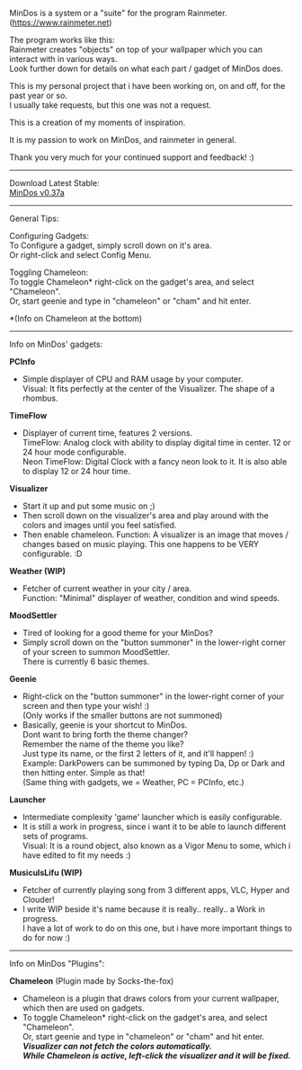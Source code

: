 MinDos is a system or a "suite" for the program Rainmeter. (https://www.rainmeter.net)

The program works like this:  
Rainmeter creates "objects" on top of your wallpaper which you can interact with in various ways.  
Look further down for details on what each part / gadget of MinDos does.

This is my personal project that i have been working on, on and off, for the past year or so.  
I usually take requests, but this one was not a request. 

This is a creation of my moments of inspiration.

It is my passion to work on MinDos, and rainmeter in general.

Thank you very much for your continued support and feedback! :)

***

Download Latest Stable:  
[MinDos v0.37a](http://www.mediafire.com/file/evnt86s9p0b2arg/MinDos_v0.37ba.rmskin)

***

General Tips:  

Configuring Gadgets:  
To Configure a gadget, simply scroll down on it's area.  
Or right-click and select Config Menu.

Toggling Chameleon:  
To toggle Chameleon* right-click on the gadget's area, and select "Chameleon".  
Or, start geenie and type in "chameleon" or "cham" and hit enter.

*(Info on Chameleon at the bottom)


***

Info on MinDos' gadgets: 
  
**PCInfo**
- Simple displayer of CPU and RAM usage by your computer.  
Visual: It fits perfectly at the center of the Visualizer. The shape of a rhombus.

		
**TimeFlow**
- Displayer of current time, features 2 versions.  
  TimeFlow: Analog clock with ability to display digital time in center. 12 or 24 hour mode configurable.  
  Neon TimeFlow: Digital Clock with a fancy neon look to it. It is also able to display 12 or 24 hour time.


**Visualizer**
- Start it up and put some music on ;)  
- Then scroll down on the visualizer's area and play around with the colors and images until you feel satisfied. 
- Then enable chameleon. 
Function: A visualizer is an image that moves / changes based on music playing. 
          This one happens to be VERY configurable. :D


**Weather (WIP)**
- Fetcher of current weather in your city / area.  
Function: "Minimal" displayer of weather, condition and wind speeds.


**MoodSettler**
- Tired of looking for a good theme for your MinDos?  
- Simply scroll down on the "button summoner" in the lower-right corner of your screen to summon MoodSettler.  
  There is currently 6 basic themes.

  
**Geenie**
- Right-click on the "button summoner" in the lower-right corner of your screen and then type your wish! :)  
  (Only works if the smaller buttons are not summoned)  
- Basically, geenie is your shortcut to MinDos.  
  Dont want to bring forth the theme changer?   
  Remember the name of the theme you like?  
  Just type its name, or the first 2 letters of it, and it'll happen! :)  
  Example: DarkPowers can be summoned by typing Da, Dp or Dark and then hitting enter. Simple as that!  
  (Same thing with gadgets, we = Weather, PC = PCInfo, etc.)  

  
**Launcher**
- Intermediate complexity 'game' launcher which is easily configurable.  
- It is still a work in progress, since i want it to be able to launch different sets of programs.  
Visual: It is a round object, also known as a Vigor Menu to some, which i have edited to fit my needs :)


**MusicuIsLifu (WIP)**
- Fetcher of currently playing song from 3 different apps, VLC, Hyper and Clouder!  
- I write WIP beside it's name because it is really.. really.. a Work in progress.  
  I have a lot of work to do on this one, but i have more important things to do for now :)
  
***

Info on MinDos "Plugins":

**Chameleon** (Plugin made by Socks-the-fox)  
- Chameleon is a plugin that draws colors from your current wallpaper, which then are used on gadgets.  
- To toggle Chameleon* right-click on the gadget's area, and select "Chameleon".  
  Or, start geenie and type in "chameleon" or "cham" and hit enter.  
  ***Visualizer can not fetch the colors automatically.***  
  ***While Chameleon is active, left-click the visualizer and it will be fixed.***
  
